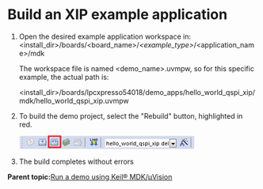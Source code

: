 # Build an XIP example application

1.  Open the desired example application workspace in: <install\_dir\>/boards/<board\_name\>/*<example\_type\>*/<application\_name\>/mdk

    The workspace file is named <demo\_name\>.uvmpw, so for this specific example, the actual path is:

    <install\_dir\>/boards/lpcxpresso54018/demo\_apps/hello\_world\_qspi\_xip/mdk/hello\_world\_qspi\_xip.uvmpw

2.  To build the demo project, select the "Rebuild" button, highlighted in red.

    ![](../images/build_the_demo_lpc540xx.png "Select “Flash Download” option")

3.  The build completes without errors

**Parent topic:**[Run a demo using Keil® MDK/μVision](../topics/run_a_demo_using_keil__mdk_vision.md)

